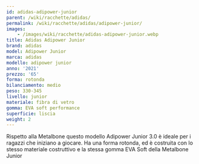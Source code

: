 ```yaml
---
id: adidas-adipower-junior
parent: /wiki/racchette/adidas/
permalink: /wiki/racchette/adidas/adipower-junior/
images:
    - /images/wiki/racchette/adidas-adipower-junior.webp
title: Adidas Adipower Junior
brand: adidas
model: Adipower Junior
marca: adidas
modello: adipower junior
anno: '2021'
prezzo: '65'
forma: rotonda
bilanciamento: medio
peso: 330-345
livello: junior
materiale: fibra di vetro
gomma: EVA soft performance
superficie: liscia
weight: 2
---
```

Rispetto alla Metalbone questo modello Adipower Junior 3.0 è ideale per i ragazzi che iniziano a giocare. Ha una forma rotonda, ed è costruita con lo stesso materiale costruttivo e la stessa gomma EVA Soft della Metalbone Junior